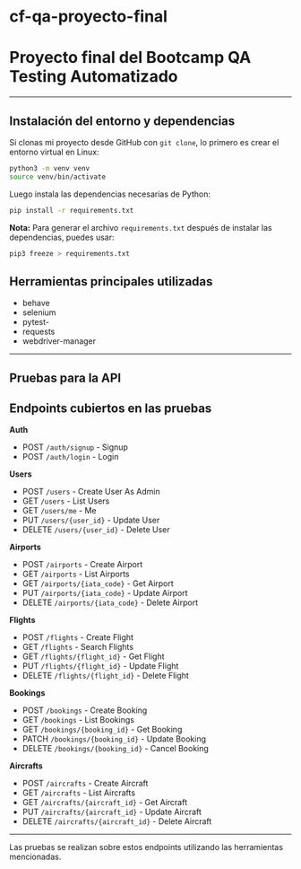 # cf-qa-proyecto-final
Proyecto final del Bootcamp QA Testing Automatizado
===================================================================================
---

## Instalación del entorno y dependencias

Si clonas mi proyecto desde GitHub con `git clone`, lo primero es crear el entorno virtual en Linux:

```bash
python3 -m venv venv
source venv/bin/activate
```

Luego instala las dependencias necesarias de Python:

```bash
pip install -r requirements.txt
```

**Nota:** Para generar el archivo `requirements.txt` después de instalar las dependencias, puedes usar:

```bash
pip3 freeze > requirements.txt
```

## Herramientas principales utilizadas

- behave
- selenium
- pytest-
- requests
- webdriver-manager

---

## Pruebas para la API

## Endpoints cubiertos en las pruebas

**Auth**

- POST `/auth/signup` - Signup
- POST `/auth/login` - Login

**Users**

- POST `/users` - Create User As Admin
- GET `/users` - List Users
- GET `/users/me` - Me
- PUT `/users/{user_id}` - Update User
- DELETE `/users/{user_id}` - Delete User

**Airports**

- POST `/airports` - Create Airport
- GET `/airports` - List Airports
- GET `/airports/{iata_code}` - Get Airport
- PUT `/airports/{iata_code}` - Update Airport
- DELETE `/airports/{iata_code}` - Delete Airport

**Flights**

- POST `/flights` - Create Flight
- GET `/flights` - Search Flights
- GET `/flights/{flight_id}` - Get Flight
- PUT `/flights/{flight_id}` - Update Flight
- DELETE `/flights/{flight_id}` - Delete Flight

**Bookings**

- POST `/bookings` - Create Booking
- GET `/bookings` - List Bookings
- GET `/bookings/{booking_id}` - Get Booking
- PATCH `/bookings/{booking_id}` - Update Booking
- DELETE `/bookings/{booking_id}` - Cancel Booking


**Aircrafts**

- POST `/aircrafts` - Create Aircraft
- GET `/aircrafts` - List Aircrafts
- GET `/aircrafts/{aircraft_id}` - Get Aircraft
- PUT `/aircrafts/{aircraft_id}` - Update Aircraft
- DELETE `/aircrafts/{aircraft_id}` - Delete Aircraft


---

Las pruebas se realizan sobre estos endpoints utilizando las herramientas mencionadas.

